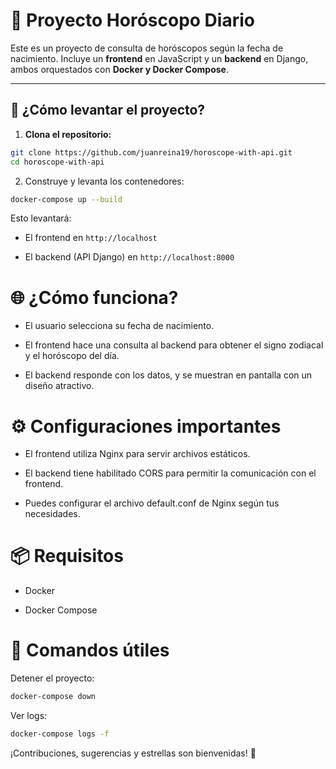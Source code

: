 # 🌟 Proyecto Horóscopo Diario

Este es un proyecto de consulta de horóscopos según la fecha de nacimiento. Incluye un **frontend** en JavaScript y un **backend** en Django, ambos orquestados con **Docker y Docker Compose**.


---

## 🚀 ¿Cómo levantar el proyecto?

1. **Clona el repositorio:**

```bash
git clone https://github.com/juanreina19/horoscope-with-api.git
cd horoscope-with-api
```
2. Construye y levanta los contenedores:

```bash
docker-compose up --build 
```

Esto levantará:

* El frontend en ``http://localhost``

* El backend (API Django) en ``http://localhost:8000``

# 🌐 ¿Cómo funciona?
* El usuario selecciona su fecha de nacimiento.

* El frontend hace una consulta al backend para obtener el signo zodiacal y el horóscopo del día.

* El backend responde con los datos, y se muestran en pantalla con un diseño atractivo.

# ⚙️ Configuraciones importantes
* El frontend utiliza Nginx para servir archivos estáticos.

* El backend tiene habilitado CORS para permitir la comunicación con el frontend.

* Puedes configurar el archivo default.conf de Nginx según tus necesidades.

# 📦 Requisitos
* Docker

* Docker Compose

# 🐳 Comandos útiles
Detener el proyecto:

```bash
docker-compose down
```
Ver logs:

```bash
docker-compose logs -f
```

¡Contribuciones, sugerencias y estrellas son bienvenidas! 🌟
